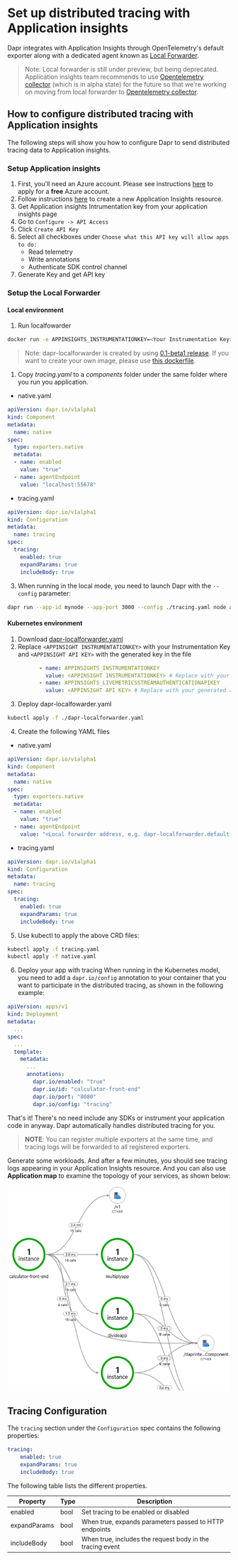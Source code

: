 # Set up distributed tracing with Application insights

Dapr integrates with Application Insights through OpenTelemetry's default exporter along with a dedicated agent known as [Local Forwarder](https://docs.microsoft.com/en-us/azure/azure-monitor/app/opencensus-local-forwarder).

> Note: Local forwarder is still under preview, but being deprecated. Application insights team recommends to use [Opentelemetry collector](https://github.com/open-telemetry/opentelemetry-collector) (which is in alpha state) for the future so that we're working on moving from local forwarder to [Opentelemetry collector](https://github.com/open-telemetry/opentelemetry-collector).

## How to configure distributed tracing with Application insights

The following steps will show you how to configure Dapr to send distributed tracing data to Application insights.

### Setup Application insights

1. First, you'll need an Azure account. Please see instructions [here](https://azure.microsoft.com/free/) to apply for a **free** Azure account.
2. Follow instructions [here](https://docs.microsoft.com/en-us/azure/azure-monitor/app/create-new-resource) to create a new Application Insights resource.
3. Get Application insights Intrumentation key from your application insights page
4. Go to `Configure -> API Access`
5. Click `Create API Key`
6. Select all checkboxes under `Choose what this API key will allow apps to do:`
   - Read telemetry
   - Write annotations
   - Authenticate SDK control channel
7. Generate Key and get API key

### Setup the Local Forwarder

#### Local environment

1. Run localfowarder

```bash
docker run -e APPINSIGHTS_INSTRUMENTATIONKEY=<Your Instrumentation Key> -e APPINSIGHTS_LIVEMETRICSSTREAMAUTHENTICATIONAPIKEY=<Your API Key> -d -p 55678:55678 daprio/dapr-localforwarder:0.1-beta1
```

> Note: dapr-localforwarder is created by using [0.1-beta1 release](https://github.com/microsoft/ApplicationInsights-LocalForwarder/releases/tag/v0.1-beta1). If you want to create your own image, please use [this dockerfile](./localforwarder/Dockerfile).

1. Copy *tracing.yaml* to a *components* folder under the same folder where you run you application. 

* native.yaml

```yaml
apiVersion: dapr.io/v1alpha1
kind: Component
metadata:
  name: native
spec:
  type: exporters.native
  metadata:
  - name: enabled
    value: "true"
  - name: agentEndpoint
    value: "localhost:55678"
```

* tracing.yaml

```yaml
apiVersion: dapr.io/v1alpha1
kind: Configuration
metadata:
  name: tracing
spec:
  tracing:
    enabled: true
    expandParams: true
    includeBody: true
```

3. When running in the local mode, you need to launch Dapr with the `--config` parameter:

```bash
dapr run --app-id mynode --app-port 3000 --config ./tracing.yaml node app.js
```

#### Kubernetes environment

1. Download [dapr-localforwarder.yaml](./localforwarder/dapr-localforwarder.yaml)
2. Replace `<APPINSIGHT INSTRUMENTATIONKEY>` with your Instrumentation Key and `<APPINSIGHT API KEY>` with the generated key in the file

```yaml
          - name: APPINSIGHTS_INSTRUMENTATIONKEY
            value: <APPINSIGHT INSTRUMENTATIONKEY> # Replace with your ikey
          - name: APPINSIGHTS_LIVEMETRICSSTREAMAUTHENTICATIONAPIKEY
            value: <APPINSIGHT API KEY> # Replace with your generated api key
```

3. Deploy dapr-localfowarder.yaml

```bash
kubectl apply -f ./dapr-localforwarder.yaml
```

4. Create the following YAML files

* native.yaml

```yaml
apiVersion: dapr.io/v1alpha1
kind: Component
metadata:
  name: native
spec:
  type: exporters.native
  metadata:
  - name: enabled
    value: "true"
  - name: agentEndpoint
    value: "<Local forwarder address, e.g. dapr-localforwarder.default.svc.cluster.local:55678>"
```

* tracing.yaml

```yaml
apiVersion: dapr.io/v1alpha1
kind: Configuration
metadata:
  name: tracing
spec:
  tracing:
    enabled: true
    expandParams: true
    includeBody: true
```

5. Use kubectl to apply the above CRD files:

```bash
kubectl apply -f tracing.yaml
kubectl apply -f native.yaml
```

6. Deploy your app with tracing
When running in the Kubernetes model, you need to add a `dapr.io/config` annotation to your container that you want to participate in the distributed tracing, as shown in the following example:

```yaml
apiVersion: apps/v1
kind: Deployment
metadata:
  ...
spec:
  ...
  template:
    metadata:
      ...
      annotations:
        dapr.io/enabled: "true"
        dapr.io/id: "calculator-front-end"
        dapr.io/port: "8080"
        dapr.io/config: "tracing"
```

That's it! There's no need include any SDKs or instrument your application code in anyway. Dapr automatically handles distributed tracing for you.

> **NOTE**: You can register multiple exporters at the same time, and tracing logs will be forwarded to all registered exporters.

Generate some workloads. And after a few minutes, you should see tracing logs appearing in your Application Insights resource. And you can also use **Application map** to examine the topology of your services, as shown below:

![Application map](../../images/azure-monitor.png)

## Tracing Configuration

The `tracing` section under the `Configuration` spec contains the following properties:

```yml
tracing:
    enabled: true
    expandParams: true
    includeBody: true
```

The following table lists the different properties.

Property | Type | Description
---- | ------- | -----------
enabled  | bool | Set tracing to be enabled or disabled
expandParams  | bool | When true, expands parameters passed to HTTP endpoints
includeBody  | bool | When true, includes the request body in the tracing event
